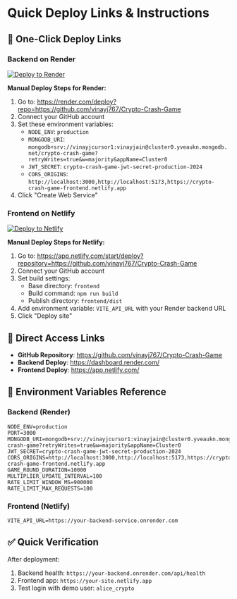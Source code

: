 # Quick Deploy Links & Instructions

## 🚀 One-Click Deploy Links

### Backend on Render
[![Deploy to Render](https://render.com/images/deploy-to-render-button.svg)](https://render.com/deploy?repo=https://github.com/vinayj767/Crypto-Crash-Game)

**Manual Deploy Steps for Render:**
1. Go to: https://render.com/deploy?repo=https://github.com/vinayj767/Crypto-Crash-Game
2. Connect your GitHub account
3. Set these environment variables:
   - `NODE_ENV`: `production`
   - `MONGODB_URI`: `mongodb+srv://vinayjcursor1:vinayjain@cluster0.yveaukn.mongodb.net/crypto-crash-game?retryWrites=true&w=majority&appName=Cluster0`
   - `JWT_SECRET`: `crypto-crash-game-jwt-secret-production-2024`
   - `CORS_ORIGINS`: `http://localhost:3000,http://localhost:5173,https://crypto-crash-game-frontend.netlify.app`
4. Click "Create Web Service"

### Frontend on Netlify
[![Deploy to Netlify](https://www.netlify.com/img/deploy/button.svg)](https://app.netlify.com/start/deploy?repository=https://github.com/vinayj767/Crypto-Crash-Game)

**Manual Deploy Steps for Netlify:**
1. Go to: https://app.netlify.com/start/deploy?repository=https://github.com/vinayj767/Crypto-Crash-Game
2. Connect your GitHub account  
3. Set build settings:
   - Base directory: `frontend`
   - Build command: `npm run build`
   - Publish directory: `frontend/dist`
4. Add environment variable: `VITE_API_URL` with your Render backend URL
5. Click "Deploy site"

## 📱 Direct Access Links

- **GitHub Repository**: https://github.com/vinayj767/Crypto-Crash-Game
- **Backend Deploy**: https://dashboard.render.com/
- **Frontend Deploy**: https://app.netlify.com/

## 🔑 Environment Variables Reference

### Backend (Render)
```
NODE_ENV=production
PORT=3000
MONGODB_URI=mongodb+srv://vinayjcursor1:vinayjain@cluster0.yveaukn.mongodb.net/crypto-crash-game?retryWrites=true&w=majority&appName=Cluster0
JWT_SECRET=crypto-crash-game-jwt-secret-production-2024
CORS_ORIGINS=http://localhost:3000,http://localhost:5173,https://crypto-crash-game-frontend.netlify.app
GAME_ROUND_DURATION=10000
MULTIPLIER_UPDATE_INTERVAL=100
RATE_LIMIT_WINDOW_MS=900000
RATE_LIMIT_MAX_REQUESTS=100
```

### Frontend (Netlify)
```
VITE_API_URL=https://your-backend-service.onrender.com
```

## ✅ Quick Verification

After deployment:
1. Backend health: `https://your-backend.onrender.com/api/health`
2. Frontend app: `https://your-site.netlify.app`
3. Test login with demo user: `alice_crypto`
